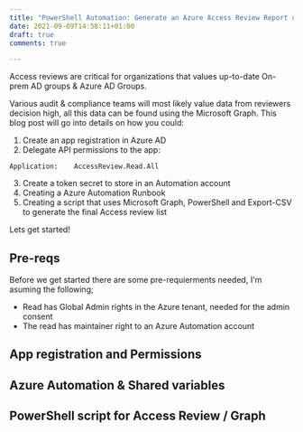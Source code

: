 ```yaml
--- 
title: "PowerShell Automation: Generate an Azure Access Review Report using Microsoft Graph!" 
date: 2021-09-09T14:58:11+01:00 
draft: true
comments: true

--- 
```

Access reviews are critical for organizations that values up-to-date On-prem AD groups & Azure AD Groups.

Various audit & compliance teams will most likely value data from reviewers decision high, all this data can be found using the Microsoft Graph. This blog post will go into details on how you could:

1. Create an app registration in Azure AD
2. Delegate API permissions to the app:
``` 
Application:	AccessReview.Read.All
```
3. Create a token secret to store in an Automation account
4. Creating a Azure Automation Runbook
5. Creating a script that uses Microsoft Graph, PowerShell and Export-CSV to generate the final Access review list

Lets get started!

## Pre-reqs

Before we get started there are some pre-requierments needed, I'm asuming the following;
* Read has Global Admin rights in the Azure tenant, needed for the admin consent
* The read has maintainer right to an Azure Automation account


## App registration and Permissions

## Azure Automation & Shared variables

## PowerShell script for Access Review / Graph

 

## 
